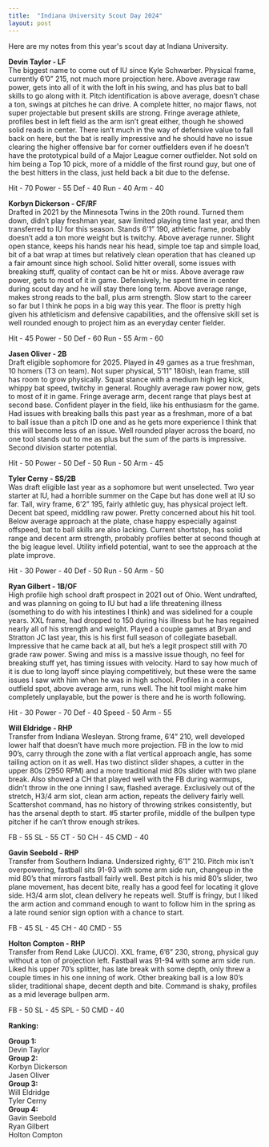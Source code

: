 ```yaml
---
title:  "Indiana University Scout Day 2024"
layout: post
---
```


Here are my notes from this year's scout day at Indiana University.  

**Devin Taylor - LF**  
The biggest name to come out of IU since Kyle Schwarber. Physical frame, currently 6’0” 215, not much more projection here. Above average raw power, gets into all of it with the loft in his swing, and has plus bat to ball skills to go along with it. Pitch identification is above average, doesn’t chase a ton, swings at pitches he can drive. A complete hitter, no major flaws, not super projectable but present skills are strong. Fringe average athlete, profiles best in left field as the arm isn’t great either, though he showed solid reads in center. There isn’t much in the way of defensive value to fall back on here, but the bat is really impressive and he should have no issue clearing the higher offensive bar for corner outfielders even if he doesn’t have the prototypical build of a Major League corner outfielder. Not sold on him being a Top 10 pick, more of a middle of the first round guy, but one of the best hitters in the class, just held back a bit due to the defense.  
  
Hit - 70 Power - 55 Def - 40 Run - 40 Arm - 40  

**Korbyn Dickerson - CF/RF**  
Drafted in 2021 by the Minnesota Twins in the 20th round. Turned them down, didn’t play freshman year, saw limited playing time last year, and then transferred to IU for this season. Stands 6’1” 190, athletic frame, probably doesn’t add a ton more weight but is twitchy. Above average runner. Slight open stance, keeps his hands near his head, simple toe tap and simple load, bit of a bat wrap at times but relatively clean operation that has cleaned up a fair amount since high school. Solid hitter overall, some issues with breaking stuff, quality of contact can be hit or miss. Above average raw power, gets to most of it in game. Defensively, he spent time in center during scout day and he will stay there long term. Above average range, makes strong reads to the ball, plus arm strength. Slow start to the career so far but I think he pops in a big way this year. The floor is pretty high given his athleticism and defensive capabilities, and the offensive skill set is well rounded enough to project him as an everyday center fielder.  
  
Hit - 45 Power - 50 Def - 60 Run - 55 Arm - 60  

**Jasen Oliver - 2B**  
Draft eligible sophomore for 2025. Played in 49 games as a true freshman, 10 homers (T3 on team). Not super physical, 5’11” 180ish, lean frame, still has room to grow physically. Squat stance with a medium high leg kick, whippy bat speed, twitchy in general. Roughly average raw power now, gets to most of it in game. Fringe average arm, decent range that plays best at second base. Confident player in the field, like his enthusiasm for the game. Had issues with breaking balls this past year as a freshman, more of a bat to ball issue than a pitch ID one and as he gets more experience I think that this will become less of an issue. Well rounded player across the board, no one tool stands out to me as plus but the sum of the parts is impressive. Second division starter potential.  
  
Hit - 50 Power - 50 Def - 50 Run - 50 Arm - 45  

**Tyler Cerny - SS/2B**  
Was draft eligible last year as a sophomore but went unselected. Two year starter at IU, had a horrible summer on the Cape but has done well at IU so far. Tall, wiry frame, 6’2” 195, fairly athletic guy, has physical project left. Decent bat speed, middling raw power. Pretty concerned about his hit tool. Below average approach at the plate, chase happy especially against offspeed, bat to ball skills are also lacking. Current shortstop, has solid range and decent arm strength, probably profiles better at second though at the big league level. Utility infield potential, want to see the approach at the plate improve.  

Hit - 30 Power - 40 Def - 50 Run - 50 Arm - 50

**Ryan Gilbert - 1B/OF**  
High profile high school draft prospect in 2021 out of Ohio. Went undrafted, and was planning on going to IU but had a life threatening illness (something to do with his intestines I think) and was sidelined for a couple years. XXL frame, had dropped to 150 during his illness but he has regained nearly all of his strength and weight. Played a couple games at Bryan and Stratton JC last year, this is his first full season of collegiate baseball. Impressive that he came back at all, but he’s a legit prospect still with 70 grade raw power. Swing and miss is a massive issue though, no feel for breaking stuff yet, has timing issues with velocity. Hard to say how much of it is due to long layoff since playing competitively, but these were the same issues I saw with him when he was in high school. Profiles in a corner outfield spot, above average arm, runs well. The hit tool might make him completely unplayable, but the power is there and he is worth following.  

Hit - 30 Power - 70 Def - 40 Speed - 50 Arm - 55  

**Will Eldridge - RHP**  
Transfer from Indiana Wesleyan. Strong frame, 6’4” 210, well developed lower half that doesn’t have much more projection. FB in the low to mid 90’s, carry through the zone with a flat vertical approach angle, has some tailing action on it as well. Has two distinct slider shapes, a cutter in the upper 80s (2950 RPM) and a more traditional mid 80s slider with two plane break. Also showed a CH that played well with the FB during warmups, didn’t throw in the one inning I saw, flashed average. Exclusively out of the stretch, H3/4 arm slot, clean arm action, repeats the delivery fairly well. Scattershot command, has no history of throwing strikes consistently, but has the arsenal depth to start. #5 starter profile, middle of the bullpen type pitcher if he can’t throw enough strikes.  

FB - 55 SL - 55 CT - 50 CH - 45 CMD - 40  

**Gavin Seebold - RHP**  
Transfer from Southern Indiana. Undersized righty, 6’1” 210. Pitch mix isn’t overpowering, fastball sits 91-93 with some arm side run, changeup in the mid 80’s that mirrors fastball fairly well. Best pitch is his mid 80’s slider, two plane movement, has decent bite, really has a good feel for locating it glove side. H3/4 arm slot, clean delivery he repeats well. Stuff is fringy, but I liked the arm action and command enough to want to follow him in the spring as a late round senior sign option with a chance to start.  
  
FB - 45 SL - 45 CH - 40 CMD - 55  

**Holton Compton - RHP**  
Transfer from Rend Lake (JUCO). XXL frame, 6’6” 230, strong, physical guy without a ton of projection left. Fastball was 91-94 with some arm side run. Liked his upper 70’s splitter, has late break with some depth, only threw a couple times in his one inning of work. Other breaking ball is a low 80’s slider, traditional shape, decent depth and bite. Command is shaky, profiles as a mid leverage bullpen arm.  

FB - 50 SL - 45 SPL - 50 CMD - 40  

**Ranking:**  

**Group 1:**  
Devin Taylor  
**Group 2:**  
Korbyn Dickerson  
Jasen Oliver  
**Group 3:**    
Will Eldridge  
Tyler Cerny  
**Group 4:**   
Gavin Seebold  
Ryan Gilbert  
Holton Compton  
